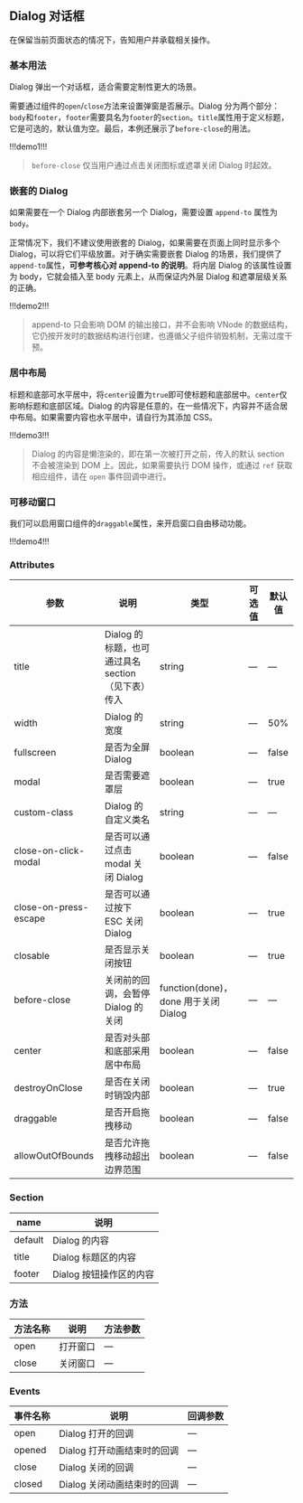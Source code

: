 ## Dialog 对话框

在保留当前页面状态的情况下，告知用户并承载相关操作。

### 基本用法

Dialog 弹出一个对话框，适合需要定制性更大的场景。

需要通过组件的`open`/`close`方法来设置弹窗是否展示。Dialog 分为两个部分：`body`和`footer`，`footer`需要具名为`footer`的`section`。`title`属性用于定义标题，它是可选的，默认值为空。最后，本例还展示了`before-close`的用法。

!!!demo1!!!

> `before-close` 仅当用户通过点击关闭图标或遮罩关闭 Dialog 时起效。

### 嵌套的 Dialog

如果需要在一个 Dialog 内部嵌套另一个 Dialog，需要设置 `append-to` 属性为`body`。

正常情况下，我们不建议使用嵌套的 Dialog，如果需要在页面上同时显示多个 Dialog，可以将它们平级放置。对于确实需要嵌套 Dialog 的场景，我们提供了`append-to`属性，**可参考核心对 append-to 的说明**。将内层 Dialog 的该属性设置为 body，它就会插入至 body 元素上，从而保证内外层 Dialog 和遮罩层级关系的正确。

!!!demo2!!!

> append-to 只会影响 DOM 的输出接口，并不会影响 VNode 的数据结构，它仍按开发时的数据结构进行创建，也遵循父子组件销毁机制，无需过度干预。

### 居中布局

标题和底部可水平居中，将`center`设置为`true`即可使标题和底部居中。`center`仅影响标题和底部区域。Dialog 的内容是任意的，在一些情况下，内容并不适合居中布局。如果需要内容也水平居中，请自行为其添加 CSS。

!!!demo3!!!

> Dialog 的内容是懒渲染的，即在第一次被打开之前，传入的默认 section 不会被渲染到 DOM 上。因此，如果需要执行 DOM 操作，或通过 `ref` 获取相应组件，请在 `open` 事件回调中进行。

### 可移动窗口

我们可以启用窗口组件的`draggable`属性，来开启窗口自由移动功能。

!!!demo4!!!

### Attributes

| 参数                  | 说明                                               | 类型                                 | 可选值 | 默认值 |
| --------------------- | -------------------------------------------------- | ------------------------------------ | ------ | ------ |
| title                 | Dialog 的标题，也可通过具名 section （见下表）传入 | string                               | —      | —      |
| width                 | Dialog 的宽度                                      | string                               | —      | 50%    |
| fullscreen            | 是否为全屏 Dialog                                  | boolean                              | —      | false  |
| modal                 | 是否需要遮罩层                                     | boolean                              | —      | true   |
| custom-class          | Dialog 的自定义类名                                | string                               | —      | —      |
| close-on-click-modal  | 是否可以通过点击 modal 关闭 Dialog                 | boolean                              | —      | false  |
| close-on-press-escape | 是否可以通过按下 ESC 关闭 Dialog                   | boolean                              | —      | true   |
| closable              | 是否显示关闭按钮                                   | boolean                              | —      | true   |
| before-close          | 关闭前的回调，会暂停 Dialog 的关闭                 | function(done)，done 用于关闭 Dialog | —      | —      |
| center                | 是否对头部和底部采用居中布局                       | boolean                              | —      | false  |
| destroyOnClose        | 是否在关闭时销毁内部                               | boolean                              | —      | true   |
| draggable             | 是否开启拖拽移动                                   | boolean                              | —      | false  |
| allowOutOfBounds      | 是否允许拖拽移动超出边界范围                       | boolean                              | —      | false  |

### Section

| name    | 说明                    |
| ------- | ----------------------- |
| default | Dialog 的内容           |
| title   | Dialog 标题区的内容     |
| footer  | Dialog 按钮操作区的内容 |

### 方法

| 方法名称 | 说明     | 方法参数 |
| -------- | -------- | -------- |
| open     | 打开窗口 | —        |
| close    | 关闭窗口 | —        |

### Events

| 事件名称 | 说明                        | 回调参数 |
| -------- | --------------------------- | -------- |
| open     | Dialog 打开的回调           | —        |
| opened   | Dialog 打开动画结束时的回调 | —        |
| close    | Dialog 关闭的回调           | —        |
| closed   | Dialog 关闭动画结束时的回调 | —        |
